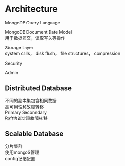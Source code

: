 # Architecture

MongoDB Query Language

MongoDB Document Date Model  
用于数据互交，读取写入等操作

Storage Layer  
system calls，
disk flush，
file structures，
compression

Security

Admin


## Distributed Database
不同的副本集包含相同数据  
高可用性和故障转移  
Primary Seconndary  
Raft协议实现故障转移

## Scalable Database
分片集群  
使用mongoS管理  
config记录配置